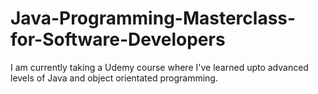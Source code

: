 # Java-Programming-Masterclass-for-Software-Developers
I am currently taking a Udemy course where I've learned upto advanced levels of Java and object orientated programming.
